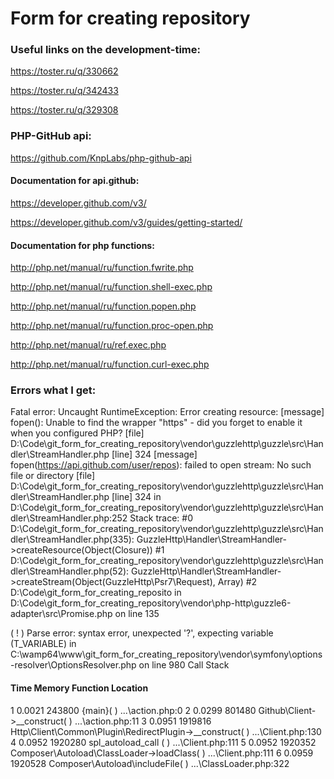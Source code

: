 ﻿# Form for creating repository


### Useful links on the development-time:
https://toster.ru/q/330662

https://toster.ru/q/342433

https://toster.ru/q/329308

### PHP-GitHub api:
https://github.com/KnpLabs/php-github-api


#### Documentation for api.github:
https://developer.github.com/v3/

https://developer.github.com/v3/guides/getting-started/

#### Documentation for php functions:
http://php.net/manual/ru/function.fwrite.php

http://php.net/manual/ru/function.shell-exec.php

http://php.net/manual/ru/function.popen.php

http://php.net/manual/ru/function.proc-open.php

http://php.net/manual/ru/ref.exec.php

http://php.net/manual/ru/function.curl-exec.php

### Errors what I get:

Fatal error: Uncaught RuntimeException: Error creating resource: [message] fopen(): Unable to find the wrapper &quot;https&quot; - did you forget to enable it when you configured PHP? [file] D:\Code\git_form_for_creating_repository\vendor\guzzlehttp\guzzle\src\Handler\StreamHandler.php [line] 324 [message] fopen(https://api.github.com/user/repos): failed to open stream: No such file or directory [file] D:\Code\git_form_for_creating_repository\vendor\guzzlehttp\guzzle\src\Handler\StreamHandler.php [line] 324 in D:\Code\git_form_for_creating_repository\vendor\guzzlehttp\guzzle\src\Handler\StreamHandler.php:252 Stack trace: #0 D:\Code\git_form_for_creating_repository\vendor\guzzlehttp\guzzle\src\Handler\StreamHandler.php(335): GuzzleHttp\Handler\StreamHandler->createResource(Object(Closure)) #1 D:\Code\git_form_for_creating_repository\vendor\guzzlehttp\guzzle\src\Handler\StreamHandler.php(52): GuzzleHttp\Handler\StreamHandler->createStream(Object(GuzzleHttp\Psr7\Request), Array) #2 D:\Code\git_form_for_creating_reposito in D:\Code\git_form_for_creating_repository\vendor\php-http\guzzle6-adapter\src\Promise.php on line 135

( ! ) Parse error: syntax error, unexpected '?', expecting variable (T_VARIABLE) in C:\wamp64\www\git_form_for_creating_repository\vendor\symfony\options-resolver\OptionsResolver.php on line 980
Call Stack
####	Time	Memory	Function	Location
1	0.0021	243800	{main}( )	...\action.php:0
2	0.0299	801480	Github\Client->__construct( )	...\action.php:11
3	0.0951	1919816	Http\Client\Common\Plugin\RedirectPlugin->__construct( )	...\Client.php:130
4	0.0952	1920280	spl_autoload_call ( )	...\Client.php:111
5	0.0952	1920352	Composer\Autoload\ClassLoader->loadClass( )	...\Client.php:111
6	0.0959	1920528	Composer\Autoload\includeFile( )	...\ClassLoader.php:322
